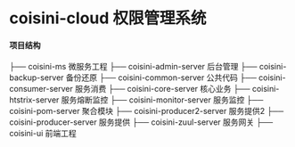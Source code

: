 # coisini-cloud 权限管理系统

#### 项目结构

├── coisini-ms 微服务工程
	├── coisini-admin-server 后台管理
    ├── coisini-backup-server 备份还原
	├── coisini-common-server 公共代码
	├── coisini-consumer-server 服务消费
	├── coisini-core-server 核心业务
	├── coisini-htstrix-server 服务熔断监控
	├── coisini-monitor-server 服务监控
	├── coisini-pom-server 聚合模块
	├── coisini-producer2-server 服务提供2
	├── coisini-producer-server 服务提供
	├── coisini-zuul-server 服务网关
├── coisini-ui 前端工程

